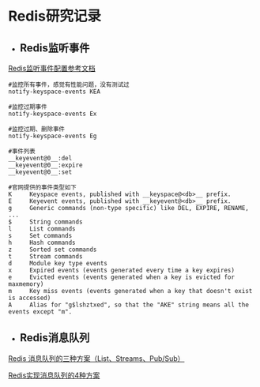 # Redis研究记录

- ## Redis监听事件

[Redis监听事件配置参考文档](https://www.cnblogs.com/qlqwjy/p/15132798.html)

```config
#监控所有事件，感觉有性能问题，没有测试过
notify-keyspace-events KEA

#监控过期事件
notify-keyspace-events Ex

#监控过期、删除事件
notify-keyspace-events Eg
```

```
#事件列表
__keyevent@0__:del
__keyevent@0__:expire
__keyevent@0__:set
```

```
#官网提供的事件类型如下
K     Keyspace events, published with __keyspace@<db>__ prefix.
E     Keyevent events, published with __keyevent@<db>__ prefix.
g     Generic commands (non-type specific) like DEL, EXPIRE, RENAME, ...
$     String commands
l     List commands
s     Set commands
h     Hash commands
z     Sorted set commands
t     Stream commands
d     Module key type events
x     Expired events (events generated every time a key expires)
e     Evicted events (events generated when a key is evicted for maxmemory)
m     Key miss events (events generated when a key that doesn't exist is accessed)
A     Alias for "g$lshztxed", so that the "AKE" string means all the events except "m".
```

- ## Redis消息队列

[Redis 消息队列的三种方案（List、Streams、Pub/Sub）](https://zhuanlan.zhihu.com/p/344269737)

[Redis实现消息队列的4种方案](https://www.jianshu.com/p/d32b16f12f09)


